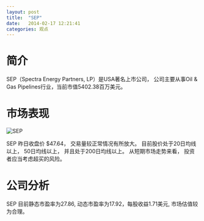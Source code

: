 ```yaml
---
layout: post
title:  "SEP"
date:   2014-02-17 12:21:41
categories: 观点
---
```


# 简介
SEP（Spectra Energy Partners, LP）是USA著名上市公司，
公司主要从事Oil & Gas Pipelines行业，当前市值5402.38百万美元。

# 市场表现

![SEP](http://finviz.com/chart.ashx?t=SEP&ty=c&ta=1&p=d&s=l)

SEP 昨日收盘价 $47.64，
交易量较正常情况有所放大。
目前股价处于20日均线以上，
50日均线以上，
并且处于200日均线以上。
从短期市场走势来看，
投资者应当考虑超买的风险。

# 公司分析
SEP 目前静态市盈率为27.86, 动态市盈率为17.92，每股收益1.71美元,
市场估值较为合理。
